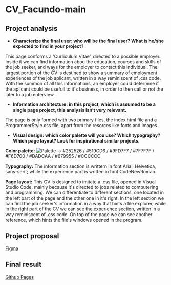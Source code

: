 # CV_Facundo-main
## Project analysis

  -	**Characterize the final user: who will be the final user? What is he/she expected to find in your project?**

This page conforms a 'Curriculum Vitae', directed to a possible employer. Inside it we can find information abou the education, courses and skills of the job seeker, and ways for the employer to contact this individual. The largest portion of the CV is destined to show a summary of employment experiences of the job aplicant, written in a way reminiscent of .css code. With the summon of all this informations, an employer could determine if the aplicant could be usefull to it's business, in order to then call or not the later to a job enterview.


  -	**Information architecture: in this project, which is assumed to be a single page project, this analysis isn’t very relevant.**

The page is only formed with two primary files, the index.html file and a ProgrammerStyle.css file, apart from the resorces like fonts and images.


  -	**Visual design: which color palette will you use? Which typography? Which page layout? Look for inspirational similar projects.**

**Color palette:** ![Palette](https://cdn.discordapp.com/attachments/890553627188535306/1041425933384568942/Palette.png) -> #252526 / #519CD6 / #9FD7F7 / #7F7F7F / #F6D700 / #DADCAA / #679955 / #CCCCCC

**Typography:** The information section is writtern in font Arial, Helvetica, sans-serif; while the experience part is written in font CodeNewRoman.

**Page layout:**
This CV is designed to imitate a .css file, opened in Visual Studio Code, mainly because it's directed to jobs related to computering and programming. We can differentiate to different sections, one located in the left part of the page and the other one in it's right. In the left section we can find the job seeker's information in a way that hints a file explorer, while in the right part of the CV we can see the experience section, written in a way reminiscent of .css code. On top of the page we can see another reference, which hints the file's windows opened in the program.

## Project proposal

[Figma](https://www.figma.com/file/xeftLet4EmphcjOLuyQ6Gg/CV_F-(Copy)?node-id=0%3A1)

## Final result

[Github Pages](https://u1968408.github.io/CVFacundoRR/)

